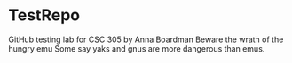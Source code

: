 # TestRepo
GitHub testing lab for CSC 305 by Anna Boardman
Beware the wrath of the hungry emu
Some say yaks and gnus are more dangerous than emus.
